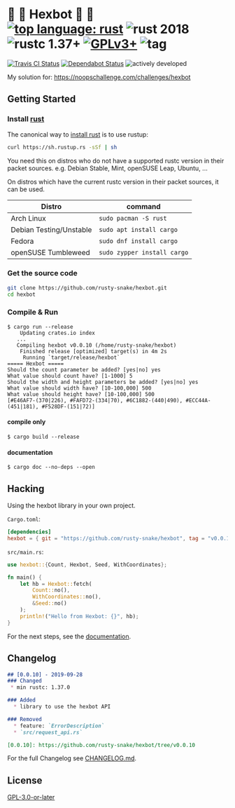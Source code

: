 # :construction: :crab: Hexbot :crab: :construction: <br> [![top language: rust]][rust-lang] ![rust 2018] ![rustc 1.37+] [![GPLv3+]][COPYING] ![tag]

[top language: rust]: https://img.shields.io/github/languages/top/rusty-snake/hexbot.svg?logo=rust
[rust-lang]: https://www.rust-lang.org/
[rustc 1.37+]: https://img.shields.io/badge/rustc-1.37+-blue.svg?logo=rust
[rust 2018]: https://img.shields.io/badge/rust--edition-2018-blue.svg?logo=rust
[GPLv3+]: https://img.shields.io/github/license/rusty-snake/hexbot.svg?color=darkred
[COPYING]: COPYING
[tag]: https://img.shields.io/github/tag/rusty-snake/hexbot.svg

[![Travis CI Status](https://badgen.net/travis/rusty-snake/hexbot/master?icon=travis&label=build)](https://travis-ci.com/rusty-snake/hexbot)
[![Dependabot Status](https://api.dependabot.com/badges/status?host=github&repo=rusty-snake/hexbot)](https://dependabot.com)
![actively developed](https://badgen.net/badge/maintenance/actively-developed/green)

My solution for: https://noopschallenge.com/challenges/hexbot

## Getting Started

### Install [rust](https://www.rust-lang.org/)

The canonical way to [install rust] is to use rustup:

```bash
curl https://sh.rustup.rs -sSf | sh
```

You need this on distros who do not have a supported rustc version in their packet sources.
e.g. Debian Stable, Mint, openSUSE Leap, Ubuntu, ...

On distros which have the current rustc version in their packet sources, it can be used.

| Distro                  | command                     |
| ----------------------- | --------------------------- |
| Arch Linux              | `sudo pacman -S rust`       |
| Debian Testing/Unstable | `sudo apt install cargo`    |
| Fedora                  | `sudo dnf install cargo`    |
| openSUSE Tumbleweed     | `sudo zypper install cargo` |

[install rust]: https://www.rust-lang.org/tools/install

### Get the source code

```bash
git clone https://github.com/rusty-snake/hexbot.git
cd hexbot
```

### Compile & Run

```
$ cargo run --release
    Updating crates.io index
   ...
   Compiling hexbot v0.0.10 (/home/rusty-snake/hexbot)
    Finished release [optimized] target(s) in 4m 2s
     Running `target/release/hexbot`
===== Hexbot =====
Should the count parameter be added? [yes|no] yes
What value should count have? [1-1000] 5
Should the width and height parameters be added? [yes|no] yes
What value should width have? [10-100,000] 500
What value should height have? [10-100,000] 500
[#E46AF7-(370|226), #FAFD72-(334|70), #6C1882-(440|490), #ECC44A-(451|181), #F528DF-(151|72)]
```

#### compile only

```
$ cargo build --release
```

#### documentation

```
$ cargo doc --no-deps --open
```

## Hacking

Using the hexbot library in your own project.

`Cargo.toml`:
```toml
[dependencies]
hexbot = { git = "https://github.com/rusty-snake/hexbot", tag = "v0.0.10" }
```

`src/main.rs`:
```rust
use hexbot::{Count, Hexbot, Seed, WithCoordinates};

fn main() {
    let hb = Hexbot::fetch(
        Count::no(),
        WithCoordinates::no(),
        &Seed::no()
    );
    println!("Hello from Hexbot: {}", hb);
}
```

For the next steps, see the [documentation](#documentation).

## Changelog

```markdown
## [0.0.10] - 2019-09-28
### Changed
 * min rustc: 1.37.0

### Added
  * library to use the hexbot API

### Removed
  * feature: `ErrorDescription`
  * `src/request_api.rs`

[0.0.10]: https://github.com/rusty-snake/hexbot/tree/v0.0.10
```

For the full Changelog see [CHANGELOG.md](CHANGELOG.md).

## License

[GPL-3.0-or-later](COPYING)
